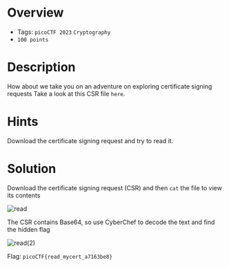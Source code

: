 # Overview
- Tags: `picoCTF 2023` `Cryptography`
- `100 points`

# Description
How about we take you on an adventure on exploring certificate signing requests
Take a look at this CSR file `here`.

# Hints
Download the certificate signing request and try to read it.

# Solution
Download the certificate signing request (CSR) and then `cat` the file to view its contents

![read](https://github.com/Bsnookie9/picoCTF-2023-WriteUp/assets/106827110/fcaafb51-a110-420a-b1da-f8b712960e37)

The CSR contains Base64, so use CyberChef to decode the text and find the hidden flag

![read(2)](https://github.com/Bsnookie9/picoCTF-2023-WriteUp/assets/106827110/207d8bbb-8854-439f-b2a5-8dcc3c577951)

Flag: `picoCTF{read_mycert_a7163be8}`
